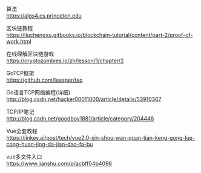 算法  
https://algs4.cs.princeton.edu  

区块链教程  
https://liuchengxu.gitbooks.io/blockchain-tutorial/content/part-2/proof-of-work.html

在线理解区块链游戏  
https://cryptozombies.io/zh/lesson/1/chapter/2

GoTCP框架  
https://github.com/leesper/tao  

Go语言TCP网络编程(详细)  
http://blog.csdn.net/hacker00011000/article/details/53910367  

TCP/IP笔记  
http://blog.csdn.net/goodboy1881/article/category/204448  

Vue全套教程  
https://jinkey.ai/post/tech/vue2.0-xin-shou-wan-quan-tian-keng-gong-lue-cong-huan-jing-da-jian-dao-fa-bu  

vue多文件入口  
https://www.jianshu.com/p/acbff04b4096
